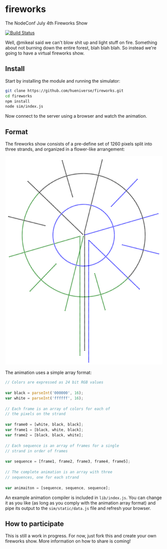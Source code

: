 # fireworks

The NodeConf July 4th Fireworks Show

[![Build Status](https://secure.travis-ci.org/hueniverse/fireworks.png)](http://travis-ci.org/hueniverse/fireworks)

Well, @mikeal said we can't blow shit up and light stuff on fire. Something about not burning down the entire forest, blah blah blah. So instead we're going
to have a virtual fireworks show.

## Install

Start by installing the module and running the simulator:

```bash
git clone https://github.com/hueniverse/fireworks.git
cd fireworks
npm install
node sim/index.js
```

Now connect to the server using a browser and watch the animation.

## Format

The fireworks show consists of a pre-define set of 1260 pixels split into three strands, and organized in a flower-like
arrangement:

[![Layout](https://raw.githubusercontent.com/hueniverse/fireworks/master/images/layout-small.png)](https://raw.githubusercontent.com/hueniverse/fireworks/master/images/layout.png)

The animation uses a simple array format:

```javascript
// Colors are expressed as 24 bit RGB values

var black = parseInt('000000', 16);
var white = parseInt('ffffff', 16);

// Each frame is an array of colors for each of
// the pixels on the strand

var frame0 = [white, black, black];
var frame1 = [black, white, black];
var frame2 = [black, black, white];

// Each sequence is an array of frames for a single
// strand in order of frames

var sequence = [frame1, frame2, frame3, frame4, frame5];

// The complete animation is an array with three
// sequences, one for each strand

var animaiton = [sequence, sequence, sequence];
```

An example animation compiler is included in `lib/index.js`. You can change it as you like (as long as you comply with the animation array format) and pipe
its output to the `sim/static/data.js` file and refresh your browser.

## How to participate

This is still a work in progress. For now, just fork this and create your own fireworks show. More information on how to share is coming!
